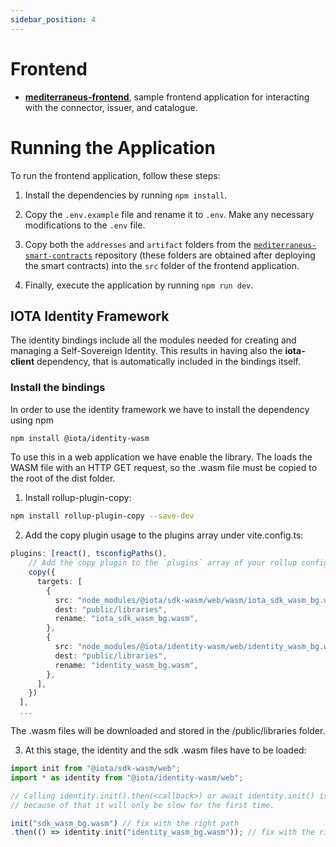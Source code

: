 ```yaml
---
sidebar_position: 4
---
```


# Frontend

- [**mediterraneus-frontend**](https://github.com/Cybersecurity-LINKS/mediterraneus-frontend), sample frontend application for interacting with the connector, issuer, and catalogue.

# Running the Application

To run the frontend application, follow these steps:

1. Install the dependencies by running `npm install`.

2. Copy the `.env.example` file and rename it to `.env`. Make any necessary modifications to the `.env` file.

3. Copy both the `addresses` and `artifact` folders from the [`mediterraneus-smart-contracts`](https://github.com/Cybersecurity-LINKS/mediterraneus-smart-contracts) repository (these folders are obtained after deploying the smart contracts) into the `src` folder of the frontend application.

4. Finally, execute the application by running `npm run dev`.

## IOTA Identity Framework 
The identity bindings include all the modules needed for creating and managing a Self-Sovereign Identity. 
This results in having also the **iota-client** dependency, that is automatically included in the bindings itself.

### Install the bindings
In order to use the identity framework we have to install the dependency using npm

```sh
npm install @iota/identity-wasm 
```
To use this in a web application we have enable the library. The loads the WASM file with an HTTP GET request, so the .wasm file must be copied to the root of the dist folder.

1. Install rollup-plugin-copy:

```sh
npm install rollup-plugin-copy --save-dev
```

2. Add the copy plugin usage to the plugins array under vite.config.ts:
```ts
plugins: [react(), tsconfigPaths(),
    // Add the copy plugin to the `plugins` array of your rollup config:
    copy({
      targets: [
        {
          src: "node_modules/@iota/sdk-wasm/web/wasm/iota_sdk_wasm_bg.wasm",
          dest: "public/libraries",
          rename: "iota_sdk_wasm_bg.wasm",
        },
        {
          src: "node_modules/@iota/identity-wasm/web/identity_wasm_bg.wasm",
          dest: "public/libraries",
          rename: "identity_wasm_bg.wasm",
        },
      ],
    })
  ],
  ...
```

The .wasm files will be downloaded and stored in the /public/libraries folder. 

3. At this stage, the identity and the sdk .wasm files have to be loaded:
```ts
import init from "@iota/sdk-wasm/web";
import * as identity from "@iota/identity-wasm/web";

// Calling identity.init().then(<callback>) or await identity.init() is required to load the Wasm file from the server if not available, 
// because of that it will only be slow for the first time.

init("sdk_wasm_bg.wasm") // fix with the right path
.then(() => identity.init("identity_wasm_bg.wasm")); // fix with the right path
```